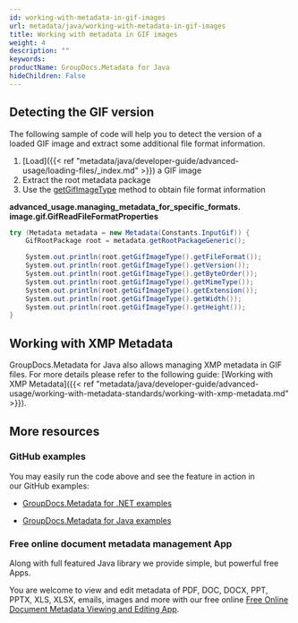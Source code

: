 ```yaml
---
id: working-with-metadata-in-gif-images
url: metadata/java/working-with-metadata-in-gif-images
title: Working with metadata in GIF images
weight: 4
description: ""
keywords: 
productName: GroupDocs.Metadata for Java
hideChildren: False
---
```

## Detecting the GIF version

The following sample of code will help you to detect the version of a loaded GIF image and extract some additional file format information.

1.  [Load]({{< ref "metadata/java/developer-guide/advanced-usage/loading-files/_index.md" >}}) a GIF image
2.  Extract the root metadata package
3.  Use the [getGifImageType](https://reference.groupdocs.com/metadata/java/com.groupdocs.metadata.core/GifRootPackage#getGifImageType()) method to obtain file format information

**advanced\_usage.managing\_metadata\_for\_specific\_formats.<WBR>image.gif.GifReadFileFormatProperties**

```csharp
try (Metadata metadata = new Metadata(Constants.InputGif)) {
	GifRootPackage root = metadata.getRootPackageGeneric();

	System.out.println(root.getGifImageType().getFileFormat());
	System.out.println(root.getGifImageType().getVersion());
	System.out.println(root.getGifImageType().getByteOrder());
	System.out.println(root.getGifImageType().getMimeType());
	System.out.println(root.getGifImageType().getExtension());
	System.out.println(root.getGifImageType().getWidth());
	System.out.println(root.getGifImageType().getHeight());
}
```

## Working with XMP Metadata

GroupDocs.Metadata for Java also allows managing XMP metadata in GIF files. For more details please refer to the following guide: [Working with XMP Metadata]({{< ref "metadata/java/developer-guide/advanced-usage/working-with-metadata-standards/working-with-xmp-metadata.md" >}}).

## More resources

### GitHub examples

You may easily run the code above and see the feature in action in our GitHub examples:

*   [GroupDocs.Metadata for .NET examples](https://github.com/groupdocs-metadata/GroupDocs.Metadata-for-.NET)
    
*   [GroupDocs.Metadata for Java examples](https://github.com/groupdocs-metadata/GroupDocs.Metadata-for-Java)
    

### Free online document metadata management App

Along with full featured Java library we provide simple, but powerful free Apps.

You are welcome to view and edit metadata of PDF, DOC, DOCX, PPT, PPTX, XLS, XLSX, emails, images and more with our free online [Free Online Document Metadata Viewing and Editing App](https://products.groupdocs.app/metadata).
